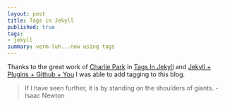 ```yaml
---
layout: post
title: Tags in Jekyll
published: true
tags:
- jekyll
summary: verm-luh...now using tags
---
```


Thanks to the great work of [Charlie Park](http://charliepark.org) in [Tags In Jekyll](http://charliepark.org/tags-in-jekyll/) and [Jekyll + Plugins + Github + You](http://charliepark.org/jekyll-with-plugins/) I was able to add tagging to this blog.  

> If I have seen further, it is by standing on the shoulders of giants. - Isaac Newton

